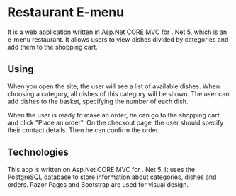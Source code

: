 # Restaurant E-menu

It is a web application written in Asp.Net CORE MVC for . Net 5, which is an e-menu restaurant. It allows users to view dishes divided by categories and add them to the shopping cart.

## Using

When you open the site, the user will see a list of available dishes. When choosing a category, all dishes of this category will be shown. The user can add dishes to the basket, specifying the number of each dish.

When the user is ready to make an order, he can go to the shopping cart and click "Place an order". On the checkout page, the user should specify their contact details. Then he can confirm the order.

## Technologies

This app is written on Asp.Net CORE MVC for . Net 5. It uses the PostgreSQL database to store information about categories, dishes and orders. Razor Pages and Bootstrap are used for visual design.
